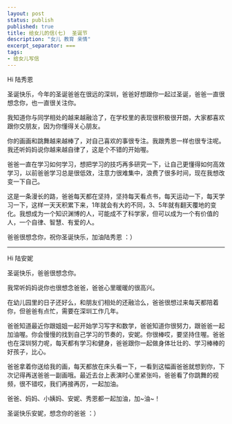 ```yaml
---
layout: post
status: publish
published: true
title: 给女儿的信(七)  圣诞节
description: "女儿 教育 亲情"
excerpt_separator: ===
tags:
- 给女儿写信
---
```


Hi 陆秀恩

圣诞快乐，今年的圣诞爸爸在很远的深圳，爸爸好想跟你一起过圣诞，爸爸一直很想念你，也一直很关注你。

我知道你与同学相处的越来越融洽了，在学校里的表现很积极很开朗，大家都喜欢跟你交朋友，因为你懂得关心朋友。

你的画画和跳舞越来越棒了，对自己喜欢的事很专注。我跟秀恩一样也很专注呢。我还听妈妈说你越来越自律了，这是个不错的开始喔。

爸爸一直在学习如何学习，想把学习的技巧再多研究一下，让自己更懂得如何高效学习，以前爸爸学习总是很低效，注意力很难集中，浪费了很多时间，现在我想改变一下自己。

这是一条漫长的路，爸爸每天都在坚持，坚持每天看点书，每天运动一下，每天学习一下，这样一天天积累下来，1年就会有大的不同，3、5年就有翻天覆地的变化。我想成为一个知识渊博的人，可能成不了科学家，但可以成为一个有价值的人，一个自律、智慧、有爱的人。

爸爸很想念你，祝你圣诞快乐，加油陆秀恩 ：）

- - -

Hi 陆安妮

圣诞快乐，爸爸很想念你。

我常听妈妈说你也很想念爸爸，爸爸心里暖暖的很高兴。

在幼儿园里的日子还好么，和朋友们相处的还融洽么，爸爸很想过来每天都陪着你，但爸爸有点忙，需要在深圳工作几年。

爸爸知道最近你跟姐姐一起开始学习写字和数学，爸爸知道你很努力，跟爸爸一起加油喔。你会慢慢的找到自己学习的节奏的，安妮。你很棒哎，要坚持住喔。爸爸也在深圳努力呢，每天都有学习和健身，爸爸跟你一起做身体壮壮的、学习棒棒的好孩子，比心。


爸爸拿着你送给我的画，每天都放在床头看一下，一看到这幅画爸爸就想到你，下次记得再送爸爸一副画哦。最近去台上表演时心里紧张吗，爸爸看了你跳舞的视频，很不错哎，我们再接再厉，一起加油。

爸爸、妈妈、小姨妈、安妮、秀恩都一起加油，加~油~！

圣诞快乐安妮，想念你的爸爸 ：）


